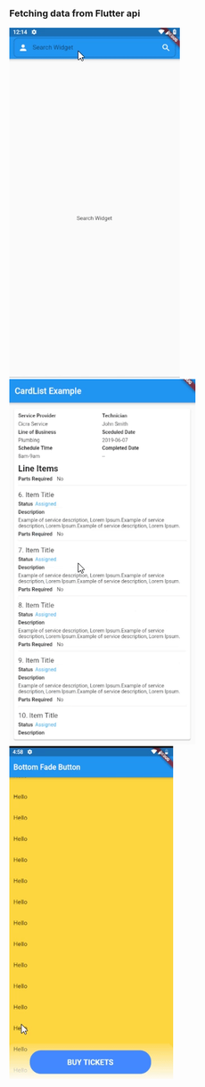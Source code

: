 ### Fetching data from Flutter api 

![Flutter API Example](assets/screen.gif)
![CardList Example](assets/cardlist.gif)
![Button Bottom Example](assets/bottom_button.gif)